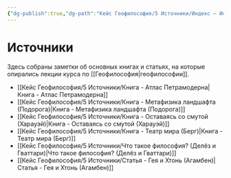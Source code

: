 ```yaml
---
{"dg-publish":true,"dg-path":"Кейс Геофилософия/5 Источники/Индекс – Источники","permalink":"/kejs-geofilosofiya/5-istochniki/indeks-istochniki/","pinned":true,"dgShowLocalGraph":true}
---
```



# Источники

Здесь собраны заметки об основных книгах и статьях, на которые опирались лекции курса по [[Геофилософия\|геофилософии]].

- [[Кейс Геофилософия/5 Источники/Книга - Атлас Петрамодерна\|Книга - Атлас Петрамодерна]]
- [[Кейс Геофилософия/5 Источники/Книга - Метафизика ландшафта (Подорога)\|Книга - Метафизика ландшафта (Подорога)]]
- [[Кейс Геофилософия/5 Источники/Книга - Оставаясь со смутой (Харауэй)\|Книга - Оставаясь со смутой (Харауэй)]]
- [[Кейс Геофилософия/5 Источники/Книга - Театр мира (Берг)\|Книга - Театр мира (Берг)]]
- [[Кейс Геофилософия/5 Источники/Что такое философия? (Делёз и Гваттари)\|Что такое философия? (Делёз и Гваттари)]]
- [[Кейс Геофилософия/5 Источники/Статья - Гея и Хтонь (Агамбен)\|Статья - Гея и Хтонь (Агамбен)]]